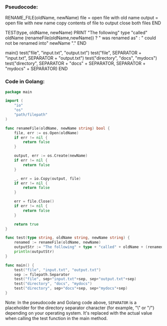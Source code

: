 ### Pseudocode:

RENAME_FILE(oldName, newName)
    file = open file with old name
    output = open file with new name
    copy contents of file to output
    close both files
END

TEST(type, oldName, newName)
    PRINT "The following" type "called" oldName (renameFile(oldName,newName)) ? " was renamed as" : " could not be renamed into" newName "."
END

main()
    test("file", "input.txt", "output.txt")
    test("file", SEPARATOR + "input.txt", SEPARATOR + "output.txt")
    test("directory", "docs", "mydocs")
    test("directory", SEPARATOR + "docs" + SEPARATOR, SEPARATOR + "mydocs" + SEPARATOR)
END


### Code in Golang:
```go
package main

import (
    "io"
    "os"
    "path/filepath"
)

func renameFile(oldName, newName string) bool {
    file, err := os.Open(oldName)
    if err != nil {
        return false
    }

    output, err := os.Create(newName)
    if err != nil {
        return false
    }

    _, err = io.Copy(output, file)
    if err != nil {
        return false
    }

    err = file.Close()
    if err != nil {
        return false
    }

    return true
}

func test(type string, oldName string, newName string) {
    renamed := renameFile(oldName, newName)
    outputStr := "The following" + type + "called" + oldName + (renamed ? " was renamed as" : " could not be renamed into") + newName + "."
    println(outputStr)
}

func main() {
    test("file", "input.txt", "output.txt")
    sep := filepath.Separator
    test("file", sep+"input.txt"+sep, sep+"output.txt"+sep)
    test("directory", "docs", "mydocs")
    test("directory", sep+"docs"+sep, sep+"mydocs"+sep)
}
```
Note: In the pseudocode and Golang code above, `SEPARATOR` is a placeholder for the directory separator character (for example, "\\" or "/") depending on your operating system. It's replaced with the actual value when calling the test function in the main method.
